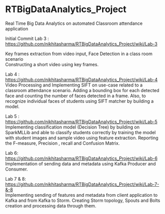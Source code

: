 # RTBigDataAnalytics_Project
Real Time Big Data Analytics on automated Classroom attendance application

Initial Commit 
Lab 3 : https://github.com/nikhitasharma/RTBigDataAnalytics_Project/wiki/Lab-3
    
Key frames extraction from video input, Face Detection in a class room scenario  
Constructing a short video using key frames.

Lab 4 : https://github.com/nikhitasharma/RTBigDataAnalytics_Project/wiki/Lab-4  
Video Processing and Implementing SIFT on use-case related to a classroom attendance scenario. Adding a bounding box for each detected face and counting the number of faces detected in a frame. Also, to recognize individual faces of students using SIFT matcher by building a model.
  
Lab 5 : https://github.com/nikhitasharma/RTBigDataAnalytics_Project/wiki/Lab-5  
Implementing classification model (Decision Tree) by building on SparkMLLib and able to classify students correctly by training the model with student images and sample video using feature extraction. Reporting the F-measure, Precision , recall and Confusion Matrix.  
    

Lab 6: https://github.com/nikhitasharma/RTBigDataAnalytics_Project/wiki/Lab-6  
Implementation of sending data and metadata using Kafka Producer and Consumer.


Lab 7 & 8: https://github.com/nikhitasharma/RTBigDataAnalytics_Project/wiki/Lab-7-&-8  
Implementing sending of features and metadata from client application to Kafka and from Kafka to Storm. Creating Storm topology, Spouts and Bolts creation and processing data through them. 





